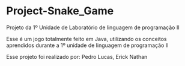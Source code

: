 # Project-Snake_Game
Projeto da 1º Unidade de Laboratório de linguagem de programação II


Esse é um jogo totalmente feito em Java, utilizando os conceitos aprendidos durante a 1º unidade de linguagem de programação II






















Esse projeto foi realizado por: Pedro Lucas, Erick Nathan 
